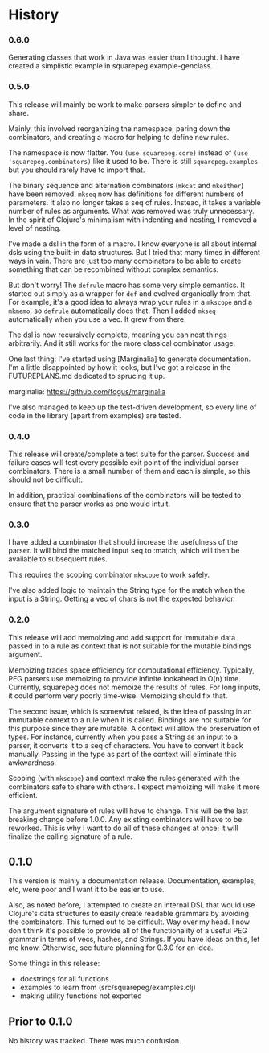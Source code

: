# History

### 0.6.0

Generating classes that work in Java was easier than I thought. I have
created a simplistic example in squarepeg.example-genclass.

### 0.5.0

This release will mainly be work to make parsers simpler to define and
share.

Mainly, this involved reorganizing the namespace, paring down the
combinators, and creating a macro for helping to define new rules.

The namespace is now flatter. You <code>(use squarepeg.core)</code>
instead of <code>(use 'squarepeg.combinators)</code> like it used to
be. There is still <code>squarepeg.examples</code> but you should
rarely have to import that.

The binary sequence and alternation combinators (<code>mkcat</code>
and <code>mkeither</code>) have been removed. <code>mkseq</code> now
has definitions for different numbers of parameters. It also no longer
takes a seq of rules. Instead, it takes a variable number of rules as
arguments. What was removed was truly unnecessary. In the spirit of
Clojure's minimalism with indenting and nesting, I removed a level of
nesting.

I've made a dsl in the form of a macro. I know everyone is all about
internal dsls using the built-in data structures. But I tried that
many times in different ways in vain. There are just too many
combinators to be able to create something that can be recombined
without complex semantics.

But don't worry! The <code>defrule</code> macro has some very simple
semantics. It started out simply as a wrapper for <code>def</code> and
evolved organically from that. For example, it's a good idea to always
wrap your rules in a <code>mkscope</code> and a <code>mkmemo</code>,
so <code>defrule</code> automatically does that. Then I added
<code>mkseq</code> automatically when you use a vec. It grew from
there.

The dsl is now recursively complete, meaning you can nest things
arbitrarily. And it still works for the more classical combinator
usage.

One last thing: I've started using [Marginalia] to generate
documentation. I'm a little disappointed by how it looks, but I've got
a release in the FUTUREPLANS.md dedicated to sprucing it up.

marginalia: https://github.com/fogus/marginalia

I've also managed to keep up the test-driven development, so every
line of code in the library (apart from examples) are tested.

### 0.4.0

This release will create/complete a test suite for the parser. Success
and failure cases will test every possible exit point of the
individual parser combinators. There is a small number of them and
each is simple, so this should not be difficult.

In addition, practical combinations of the combinators will be tested
to ensure that the parser works as one would intuit.

### 0.3.0

I have added a combinator that should increase the usefulness of the
parser. It will bind the matched input seq to :match, which will then
be available to subsequent rules.

This requires the scoping combinator <code>mkscope</code> to work
safely.

I've also added logic to maintain the String type for the match when
the input is a String. Getting a vec of chars is not the expected
behavior.

### 0.2.0

This release will add memoizing and add support for immutable data
passed in to a rule as context that is not suitable for the mutable
bindings argument.

Memoizing trades space efficiency for computational
efficiency. Typically, PEG parsers use memoizing to provide infinite
lookahead in O(n) time. Currently, squarepeg does not memoize the
results of rules. For long inputs, it could perform very poorly
time-wise. Memoizing should fix that.

The second issue, which is somewhat related, is the idea of passing in
an immutable context to a rule when it is called. Bindings are not
suitable for this purpose since they are mutable. A context will allow
the preservation of types. For instance, currently when you pass a
String as an input to a parser, it converts it to a seq of
characters. You have to convert it back manually. Passing in the type
as part of the context will eliminate this awkwardness.

Scoping (with <code>mkscope</code>) and context make the rules
generated with the combinators safe to share with others. I expect
memoizing will make it more efficient.

The argument signature of rules will have to change. This will be the
last breaking change before 1.0.0. Any existing combinators will have
to be reworked. This is why I want to do all of these changes at once;
it will finalize the calling signature of a rule.

## 0.1.0

This version is mainly a documentation release. Documentation,
examples, etc, were poor and I want it to be easier to use.

Also, as noted before, I attempted to create an internal DSL that
would use Clojure's data structures to easily create readable grammars
by avoiding the combinators. This turned out to be difficult. Way over
my head. I now don't think it's possible to provide all of the
functionality of a useful PEG grammar in terms of vecs, hashes, and
Strings. If you have ideas on this, let me know. Otherwise, see future
planning for 0.3.0 for an idea.

Some things in this release:

* docstrings for all functions.
* examples to learn from (src/squarepeg/examples.clj)
* making utility functions not exported

## Prior to 0.1.0
No history was tracked. There was much confusion.
